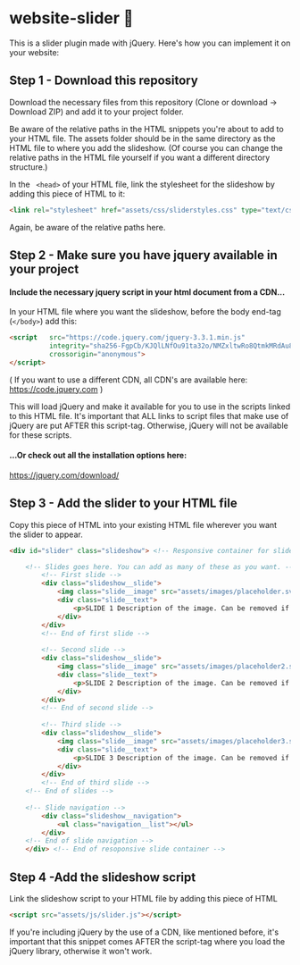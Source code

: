 # website-slider 🍔
This is a slider plugin made with jQuery. Here's how you can implement it on your website: 

## Step 1 - Download this repository

Download the necessary files from this repository (Clone or download -> Download ZIP) and add it to your project folder. 

Be aware of the relative paths in the HTML snippets you're about to add to your HTML file. The assets folder should be in the same directory as the HTML file to where you add the slideshow. (Of course you can change the relative paths in the HTML file yourself if you want a different directory structure.)

In the ` <head>` of your HTML file, link the stylesheet for the slideshow by adding this piece of HTML to it:  
```html 
<link rel="stylesheet" href="assets/css/sliderstyles.css" type="text/css" />
```
Again, be aware of the relative paths here.

## Step 2 - Make sure you have jquery available in your project

#### Include the necessary jquery script in your html document from a CDN...

In your HTML file where you want the slideshow, before the body end-tag (`</body>`) add this:
```html
<script   src="https://code.jquery.com/jquery-3.3.1.min.js"   
          integrity="sha256-FgpCb/KJQlLNfOu91ta32o/NMZxltwRo8QtmkMRdAu8="   
          crossorigin="anonymous">
</script> 
```
( If you want to use a different CDN, all CDN's are available here: https://code.jquery.com )

This will load jQuery and make it available for you to use in the scripts linked to this HTML file. It's important that ALL links to script files that make use of jQuery are put AFTER this script-tag. Otherwise, jQuery will not be available for these scripts. 



#### ...Or check out all the installation options here: 
https://jquery.com/download/


## Step 3 - Add the slider to your HTML file

Copy this piece of HTML into your existing HTML file wherever you want the slider to appear. 
```html
<div id="slider" class="slideshow"> <!-- Responsive container for slides-->

    <!-- Slides goes here. You can add as many of these as you want. -->
        <!-- First slide -->
        <div class="slideshow__slide">
            <img class="slide__image" src="assets/images/placeholder.svg" alt="placeholder image"/>
            <div class="slide__text">
                <p>SLIDE 1 Description of the image. Can be removed if not wanted.</p>
            </div>
        </div>
        <!-- End of first slide -->
        
        <!-- Second slide -->
        <div class="slideshow__slide">
            <img class="slide__image" src="assets/images/placeholder2.svg" alt="placeholder image"/>
            <div class="slide__text">
                <p>SLIDE 2 Description of the image. Can be removed if not wanted.</p>
            </div>
        </div>
        <!-- End of second slide -->
        
        <!-- Third slide -->
        <div class="slideshow__slide">
            <img class="slide__image" src="assets/images/placeholder3.svg" alt="placeholder image"/>
            <div class="slide__text">
                <p>SLIDE 3 Description of the image. Can be removed if not wanted.</p>
            </div>
        </div>
        <!-- End of third slide -->
    <!-- End of slides -->
    
    <!-- Slide navigation -->
        <div class="slideshow__navigation">
            <ul class="navigation__list"></ul>
        </div>
    <!-- End of slide navigation -->
    </div> <!-- End of resoponsive slide container -->
```

## Step 4 -Add the slideshow script

Link the slideshow script to your HTML file by adding this piece of HTML
```html
<script src="assets/js/slider.js"></script>
```
If you're including jQuery by the use of a CDN, like mentioned before, it's important that this snippet comes AFTER the script-tag where you load the jQuery library, otherwise it won't work. 
